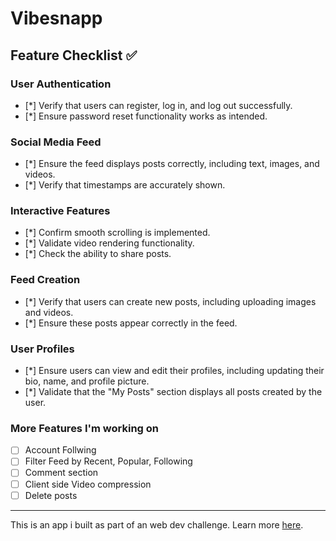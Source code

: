 # Vibesnapp

## Feature Checklist ✅

### User Authentication
- [*] Verify that users can register, log in, and log out successfully.
- [*] Ensure password reset functionality works as intended.

### Social Media Feed
- [*] Ensure the feed displays posts correctly, including text, images, and videos.
- [*] Verify that timestamps are accurately shown.

### Interactive Features
- [*] Confirm smooth scrolling is implemented.
- [*] Validate video rendering functionality.
- [*] Check the ability to share posts.

### Feed Creation
- [*] Verify that users can create new posts, including uploading images and videos.
- [*] Ensure these posts appear correctly in the feed.

### User Profiles
- [*] Ensure users can view and edit their profiles, including updating their bio, name, and profile picture.
- [*] Validate that the "My Posts" section displays all posts created by the user.

### More Features I'm working on

- [ ] Account Follwing
- [ ] Filter Feed by Recent, Popular, Following
- [ ] Comment section
- [ ] Client side Video compression
- [ ] Delete posts

---

This is an app i built as part of an web dev challenge. Learn more [here](https://www.igotskills.in/tasks/33).
